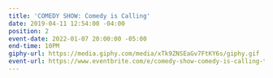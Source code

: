 ```yaml
---
title: 'COMEDY SHOW: Comedy is Calling'
date: 2019-04-11 12:54:00 -04:00
position: 2
event-date: 2022-01-07 20:00:00 -05:00
end-time: 10PM
giphy-url: https://media.giphy.com/media/xTk9ZNSEaGv7FtKY6s/giphy.gif
event-url: https://www.eventbrite.com/e/comedy-show-comedy-is-calling-tickets-216017884307
---
```


